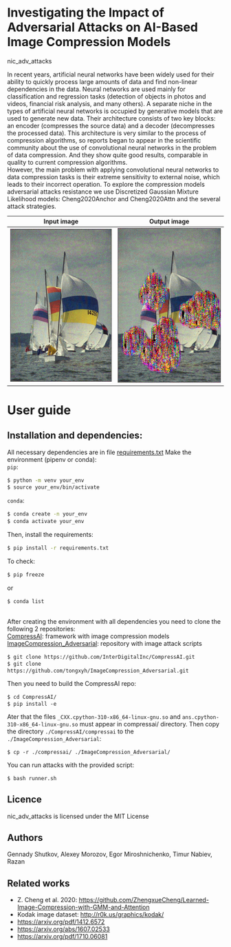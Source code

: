 # Investigating the Impact of Adversarial Attacks on AI-Based Image Compression Models
nic_adv_attacks

In recent years, artificial neural networks have been widely used for their ability to quickly process large amounts of data and find non-linear dependencies in the data. Neural networks are used mainly for classification and regression tasks (detection of objects in photos and videos, financial risk analysis, and many others).  A separate niche in the types of artificial neural networks is occupied by generative models that are used to generate new data.  Their architecture consists of two key blocks: an encoder (compresses the source data) and a decoder (decompresses the processed data). This architecture is very similar to the process of compression algorithms, so reports began to appear in the scientific community about the use of convolutional neural networks in the problem of data compression. And they show quite good results, comparable in quality to current compression algorithms. \
However, the main problem with applying convolutional neural networks to data compression tasks is their extreme sensitivity to external noise, which leads to their incorrect operation.
To explore the compression models adversarial attacks resistance we use Discretized Gaussian Mixture Likelihood models: Cheng2020Anchor and Cheng2020Attn and the several attack strategies.

**Input image**            |  **Output image**
:-------------------------:|:-------------------------:
![](https://github.com/bernkastel-bio/nic-adv-attacks/blob/45b376cdb8161397377c564c5bc9625f6be18064/kodak_full/cheng2020_anchor_6_mse_9_advin_FGSM.png)   |  ![](https://github.com/bernkastel-bio/nic-adv-attacks/blob/45b376cdb8161397377c564c5bc9625f6be18064/kodak_full/cheng2020_anchor_6_mse_9_advout_FGSM.png)

# User guide

## Installation and dependencies:

All necessary dependencies are in file [requirements.txt](https://github.com/bernkastel-bio/nic-adv-attacks/blob/main/requirements.txt)
Make the environment (pipenv or conda): \
`pip`: 
```bash
$ python -m venv your_env
$ source your_env/bin/activate
```
`conda`: 
```bash
$ conda create -n your_env
$ conda activate your_env
```
Then, install the requirements: 
```bash
$ pip install -r requirements.txt
```
To check: 
```bash
$ pip freeze
```
or 
```
$ conda list
```
\
After creating the environment with all dependencies you need to clone the following 2 repositories: \
[CompressAI](https://github.com/InterDigitalInc/CompressAI): framework with image compression models
[ImageCompression_Adversarial](https://github.com/tongxyh/ImageCompression_Adversarial): repository with image attack scripts
```
$ git clone https://github.com/InterDigitalInc/CompressAI.git
$ git clone https://github.com/tongxyh/ImageCompression_Adversarial.git
```
Then you need to build the CompressAI repo: 
```
$ cd CompressAI/
$ pip install -e
```
Ater that the files `_CXX.cpython-310-x86_64-linux-gnu.so` and `ans.cpython-310-x86_64-linux-gnu.so` must appear in compressai/ directory. 
Then copy the directory `./CompressAI/compressai` to the `./ImageCompression_Adversarial`: 
```
$ cp -r ./compressai/ ./ImageCompression_Adversarial/
```
You can run attacks with the provided script:
```
$ bash runner.sh
```

## Licence

nic_adv_attacks is licensed under the MIT License

## Authors

Gennady Shutkov, Alexey Morozov, Egor Miroshnichenko, Timur Nabiev, Razan

## Related works

* Z. Cheng et al. 2020: https://github.com/ZhengxueCheng/Learned-Image-Compression-with-GMM-and-Attention
* Kodak image dataset: http://r0k.us/graphics/kodak/
* https://arxiv.org/pdf/1412.6572
* https://arxiv.org/abs/1607.02533
* https://arxiv.org/pdf/1710.06081




